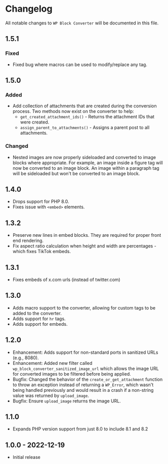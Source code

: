 
# Changelog

All notable changes to `WP Block Converter` will be documented in this file.

## 1.5.1

### Fixed

- Fixed bug where macros can be used to modify/replace any tag.

## 1.5.0

### Added

- Add collection of attachments that are created during the conversion process.
  Two methods now exist on the converter to help:
  - `get_created_attachment_ids()` - Returns the attachment IDs that were created.
  - `assign_parent_to_attachments()` - Assigns a parent post to all attachments.

### Changed

- Nested images are now properly sideloaded and converted to image blocks where
  appropriate. For example, an image inside a figure tag will now be converted
  to an image block. An image within a paragraph tag will be sideloaded but
  won't be converted to an image block.

## 1.4.0

- Drops support for PHP 8.0.
- Fixes issue with `<embed>` elements.

## 1.3.2

- Preserve new lines in embed blocks. They are required for proper front end rendering.
- Fix aspect ratio calculation when height and width are percentages - which fixes TikTok embeds.

## 1.3.1

- Fixes embeds of x.com urls (instead of twitter.com)

## 1.3.0

- Adds macro support to the converter, allowing for custom tags to be added to the
  converter.
- Adds support for `hr` tags.
- Adds support for embeds.

## 1.2.0

- Enhancement: Adds support for non-standard ports in sanitized URLs (e.g.,
  8080).
- Enhancement: Added new filter called `wp_block_converter_sanitized_image_url`
  which allows the image URL for converted images to be filtered before being
  applied.
- Bugfix: Changed the behavior of the `create_or_get_attachment` function to
  throw an exception instead of returning a `WP_Error`, which wasn't being
  handled previously and would result in a crash if a non-string value was
  returned by `upload_image`.
- Bugfix: Ensure `upload_image` returns the image URL.

## 1.1.0

- Expands PHP version support from just 8.0 to include 8.1 and 8.2

## 1.0.0 - 2022-12-19

- Initial release
